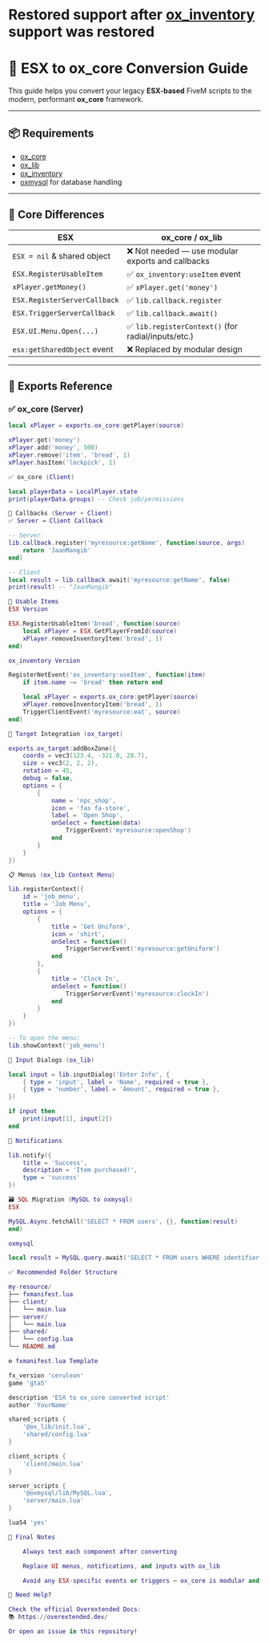 # Restored support after [ox_inventory](https://github.com/CommunityOx/ox_inventory) support was restored

# 🔄 ESX to ox_core Conversion Guide

This guide helps you convert your legacy **ESX-based** FiveM scripts to the modern, performant **ox_core** framework.

---

## 📦 Requirements

- [ox_core](https://github.com/overextended/ox_core)
- [ox_lib](https://github.com/overextended/ox_lib)
- [ox_inventory](https://github.com/overextended/ox_inventory)
- [oxmysql](https://github.com/overextended/oxmysql) for database handling

---

## 🧠 Core Differences

| ESX                             | ox_core / ox_lib                                     |
|----------------------------------|------------------------------------------------------|
| `ESX = nil` & shared object      | ❌ Not needed — use modular exports and callbacks     |
| `ESX.RegisterUsableItem`        | ✅ `ox_inventory:useItem` event                      |
| `xPlayer.getMoney()`            | ✅ `xPlayer.get('money')`                            |
| `ESX.RegisterServerCallback`    | ✅ `lib.callback.register`                           |
| `ESX.TriggerServerCallback`     | ✅ `lib.callback.await()`                            |
| `ESX.UI.Menu.Open(...)`         | ✅ `lib.registerContext()` (for radial/inputs/etc.)  |
| `esx:getSharedObject` event     | ❌ Replaced by modular design                        |

---

## 🧩 Exports Reference

### ✅ ox_core (Server)
```lua
local xPlayer = exports.ox_core:getPlayer(source)

xPlayer.get('money')  
xPlayer.add('money', 500)
xPlayer.remove('item', 'bread', 1)
xPlayer.hasItem('lockpick', 1)

✅ ox_core (Client)

local playerData = LocalPlayer.state
print(playerData.groups) -- Check job/permissions

🧰 Callbacks (Server + Client)
✅ Server → Client Callback

-- Server
lib.callback.register('myresource:getName', function(source, args)
    return 'JaanMangib'
end)

-- Client
local result = lib.callback.await('myresource:getName', false)
print(result) -- "JaanMangib"

🍞 Usable Items
ESX Version

ESX.RegisterUsableItem('bread', function(source)
    local xPlayer = ESX.GetPlayerFromId(source)
    xPlayer.removeInventoryItem('bread', 1)
end)

ox_inventory Version

RegisterNetEvent('ox_inventory:useItem', function(item)
    if item.name ~= 'bread' then return end

    local xPlayer = exports.ox_core:getPlayer(source)
    xPlayer.removeInventoryItem('bread', 1)
    TriggerClientEvent('myresource:eat', source)
end)

🎯 Target Integration (ox_target)

exports.ox_target:addBoxZone({
    coords = vec3(123.4, -321.0, 28.7),
    size = vec3(2, 2, 2),
    rotation = 45,
    debug = false,
    options = {
        {
            name = 'npc_shop',
            icon = 'fas fa-store',
            label = 'Open Shop',
            onSelect = function(data)
                TriggerEvent('myresource:openShop')
            end
        }
    }
})

📋 Menus (ox_lib Context Menu)

lib.registerContext({
    id = 'job_menu',
    title = 'Job Menu',
    options = {
        {
            title = 'Get Uniform',
            icon = 'shirt',
            onSelect = function()
                TriggerServerEvent('myresource:getUniform')
            end
        },
        {
            title = 'Clock In',
            onSelect = function()
                TriggerServerEvent('myresource:clockIn')
            end
        }
    }
})

-- To open the menu:
lib.showContext('job_menu')

🧾 Input Dialogs (ox_lib)

local input = lib.inputDialog('Enter Info', {
    { type = 'input', label = 'Name', required = true },
    { type = 'number', label = 'Amount', required = true },
})

if input then
    print(input[1], input[2])
end

📡 Notifications

lib.notify({
    title = 'Success',
    description = 'Item purchased!',
    type = 'success'
})

🗃️ SQL Migration (MySQL to oxmysql)
ESX

MySQL.Async.fetchAll('SELECT * FROM users', {}, function(result)
end)

oxmysql

local result = MySQL.query.await('SELECT * FROM users WHERE identifier = ?', { identifier })

✅ Recommended Folder Structure

my-resource/
├── fxmanifest.lua
├── client/
│   └── main.lua
├── server/
│   └── main.lua
├── shared/
│   └── config.lua
└── README.md

⚙️ fxmanifest.lua Template

fx_version 'cerulean'
game 'gta5'

description 'ESX to ox_core converted script'
author 'YourName'

shared_scripts {
    '@ox_lib/init.lua',
    'shared/config.lua'
}

client_scripts {
    'client/main.lua'
}

server_scripts {
    '@oxmysql/lib/MySQL.lua',
    'server/main.lua'
}

lua54 'yes'

🧪 Final Notes

    Always test each component after converting

    Replace UI menus, notifications, and inputs with ox_lib

    Avoid any ESX-specific events or triggers — ox_core is modular and cleaner

👷 Need Help?

Check the official Overextended Docs:
📚 https://overextended.dev/

Or open an issue in this repository!

